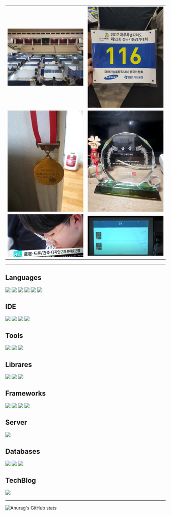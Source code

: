 <table>
  <tr>
    <td><img src="/111.jpg" width = "400" /></td>
    <td><img src="/222.jpg" width = "400" /></td>
  </tr>
  <tr>
    <td><img src="/333.jpg" width = "400" /></td>
    <td><img src="/444.jpg" width = "400" /></td>
  </tr>
  <!-- <tr>
    <td><img src="/555.jpg" width = "400" /></td>
    <td><img src="/666.jpg" width = "400" /></td>
  </tr> -->
  <tr>
    <td><img src="/777.jpg" width = "400" /></td>
    <td><img src="/888.png" width = "400" /></td>
  </tr>
</table>

-----------------------------------------------------

## Languages

<img src="https://img.shields.io/badge/C-A8B9CC?&logo=c&style=for-the-badge&logoColor=white"/></a>
<img src="https://img.shields.io/badge/C++-00599C?&logo=cplusplus&style=for-the-badge&logoColor=white"/></a>
<img src="https://img.shields.io/badge/Java-2F2625?&logo=coffeescript&logoColor=white&style=for-the-badge"/></a>
<img src="https://img.shields.io/badge/JS-F7DF1E?&logo=javascript&logoColor=white&style=for-the-badge"/></a>
<img src="https://img.shields.io/badge/HTML-E34F26?&logo=html5&logoColor=white&style=for-the-badge"/></a>
<img src="https://img.shields.io/badge/CSS-1572B6?&logo=css3&logoColor=white&style=for-the-badge"/></a>

## IDE

<img src="https://img.shields.io/badge/Eclipse-2C2255?&logo=eclipseide&logoColor=white&style=for-the-badge"/></a>
<img src="https://img.shields.io/badge/Notepad++-90E59A?&logo=notepadplusplus&logoColor=white&style=for-the-badge"/></a>
<img src="https://img.shields.io/badge/Visual Studio-5C2D91?&logo=visualstudio&logoColor=white&style=for-the-badge"/></a>
<img src="https://img.shields.io/badge/Visual Studio Code-007ACC?&logo=visualstudiocode&logoColor=white&style=for-the-badge"/></a>

## Tools

<img src="https://img.shields.io/badge/Gradle-02303A?&logo=gradle&logoColor=white&style=for-the-badge"/></a>
<img src="https://img.shields.io/badge/GitHub-181717?&logo=github&logoColor=white&style=for-the-badge"/></a>
<img src="https://img.shields.io/badge/Docker-2496ED?&logo=docker&logoColor=white&style=for-the-badge"/></a>

## Librares

<img src="https://img.shields.io/badge/Node.js-339933?&logo=nodedotjs&logoColor=white&style=for-the-badge"/></a>
<img src="https://img.shields.io/badge/React.js-61DAFB?&logo=reactquery&logoColor=white&style=for-the-badge"/></a>
<img src="https://img.shields.io/badge/thymeleaf-005F0F?&logo=thymeleaf&logoColor=white&style=for-the-badge"/></a>

## Frameworks

<img src="https://img.shields.io/badge/Spring-6DB33F?&logo=spring&logoColor=white&style=for-the-badge"/></a>
<img src="https://img.shields.io/badge/Spring Boot-6DB33F?&logo=springboot&logoColor=white&style=for-the-badge"/></a>
<img src="https://img.shields.io/badge/Spring Security-6DB33F?&logo=springsecurity&logoColor=white&style=for-the-badge"/></a>
<img src="https://img.shields.io/badge/JUnit-25A162?&logo=junit5&logoColor=white&style=for-the-badge"/></a>

## Server

<img src="https://img.shields.io/badge/Apache-D22128?&logo=apache&logoColor=white&style=for-the-badge"/></a>

## Databases

<img src="https://img.shields.io/badge/MySQL-4479A1?&logo=mysql&logoColor=white&style=for-the-badge"/></a>
<img src="https://img.shields.io/badge/microsoft sql server-CC2927?&logo=microsoftsqlserver&logoColor=white&style=for-the-badge"/></a>
<img src="https://img.shields.io/badge/Maria DB-003545?&logo=mariadb&logoColor=white&style=for-the-badge"/></a>

## TechBlog

<a href="https://jonghyeon0829.tistory.com/" target="_blank"><img src="https://img.shields.io/badge/Tistory-20C997?&logo=velog&logoColor=white"/></a>

------------------------------------------------------

![Anurag's GitHub stats](https://github-readme-stats.vercel.app/api?username=jongHyeon0000&show_icons=true&theme=radical)

